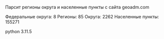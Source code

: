 Парсит регионы округа и населенные пункты с сайта geoadm.com

Федеральные округа: 8 Регионы: 85 Округа: 2262 Населенные пункты: 155271

python 3.11.5